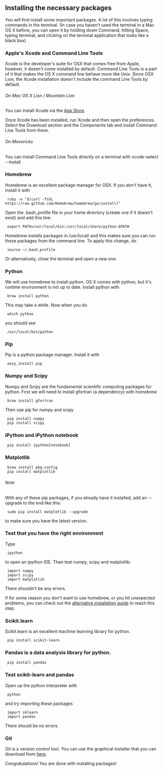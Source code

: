 ## Installing the necessary packages

You will first install some important packages. A lot of this involves
typing commands in the terminal. (In case you haven't used the
terminal in a Mac OS X before, you can open it by holding down
Command, hitting Space, typing terminal, and clicking on the terminal
application that looks like a black box)

### Apple's Xcode and Command Line Tools

Xcode is the developer's suite for OSX that comes free from Apple,
however, it doesn't come installed by default. Command Line Tools is a
part of it that makes the OS X command line behave more like
Unix. Since OSX Lion, the Xcode installation doesn't include the
command Line Tools by default.

###### On Mac OS X Lion / Mountain Lion
You can install Xcode via the
[App Store](https://itunes.apple.com/us/app/xcode/id497799835).

Once Xcode has been installed, run Xcode and then open the
preferences. Select the Download section and the Components tab and
install Command Line Tools from there.

###### On Mavericks
You can install Command Line Tools directly on a terminal with
    xcode-select --install

### Homebrew

Homebrew is an excellent package manager for OSX. If you don't have
it, install it with

     ruby -e "$(curl -fsSL https://raw.github.com/Homebrew/homebrew/go/install)"
     
Open the .bash_profile file in your home directory (create one if it
doesn't exist) and add this line:

     export PATH=/usr/local/bin:/usr/local/share/python:$PATH

Homebrew installs packages in /usr/local/ and this makes sure you can
run these packages from the command line.
To apply this change, do

     source ~/.bash_profile

Or alternatively, close the terminal and open a new one.

### Python

We will use homebrew to install python. OS X comes with python, but
it's runtime environment is not up to date. Install python with

     brew install python

This may take a while. Now when you do

     which python

you should see

     /usr/local/bin/python

### Pip

Pip is a python package manager. Install it with

     easy_install pip

### Numpy and Scipy

Numpy and Scipy are the fundamental scientific computing packages for python.
First we will need to install gfortran (a dependency) with homebrew

     brew install gfortran

Then use pip for numpy and scipy

     pip install numpy
	 pip install scipy

### iPython and iPython notebook

     pip install ipython[notebook]

### Matplotlib

     brew install pkg-config
	 pip install matplotlib


###### Note
With any of these pip packages, if you already have it
installed, add an --upgrade to the end like this:

     sudo pip install matplotlib --upgrade

to make sure you have the latest version.


### Test that you have the right environment

Type

     ipython

to open an ipython IDE. Then test numpy, scipy and matplotlib:

     import numpy
	 import scipy
	 import matplotlib

There shouldn't be any errors.

If for some reason you don't want to use homebrew, or you hit
unexpected problems, you can check out the [alternative installation
guide](alternative_installation.md) to reach this step.

### Scikit.learn

Scikit.learn is an excellent machine learning library for python.

     pip install scikit-learn

### Pandas is a data analysis library for python.

     pip install pandas


### Test scikit-learn and pandas

Open up the python interpreter with

     python

and try importing these packages

     import sklearn
	 import pandas

There should be no errors.

### Git

Git is a version control tool. You can use the graphical installer
that you can download from
[here](http://sourceforge.net/projects/git-osx-installer/).

Congratulations! You are done with installing packages!

